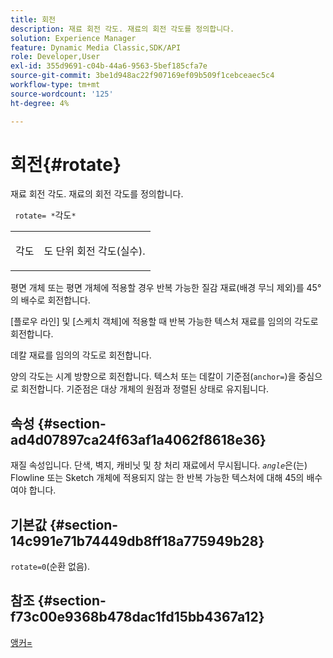 ```yaml
---
title: 회전
description: 재료 회전 각도. 재료의 회전 각도를 정의합니다.
solution: Experience Manager
feature: Dynamic Media Classic,SDK/API
role: Developer,User
exl-id: 355d9691-c04b-44a6-9563-5bef185cfa7e
source-git-commit: 3be1d948ac22f907169ef09b509f1cebceaec5c4
workflow-type: tm+mt
source-wordcount: '125'
ht-degree: 4%

---
```


# 회전{#rotate}

재료 회전 각도. 재료의 회전 각도를 정의합니다.

` rotate= *`각도`*`

<table id="simpletable_F1A87ECD86E8429788825374A6882CB9"> 
 <tr class="strow"> 
  <td class="stentry"> <p> <span class="varname"> 각도 </span> </p> </td> 
  <td class="stentry"> <p>도 단위 회전 각도(실수). </p> </td> 
 </tr> 
</table>

평면 개체 또는 평면 개체에 적용할 경우 반복 가능한 질감 재료(배경 무늬 제외)를 45°의 배수로 회전합니다.

[플로우 라인] 및 [스케치 객체]에 적용할 때 반복 가능한 텍스처 재료를 임의의 각도로 회전합니다.

데칼 재료를 임의의 각도로 회전합니다.

양의 각도는 시계 방향으로 회전합니다. 텍스처 또는 데칼이 기준점(`anchor=`)을 중심으로 회전합니다. 기준점은 대상 개체의 원점과 정렬된 상태로 유지됩니다.

## 속성 {#section-ad4d07897ca24f63af1a4062f8618e36}

재질 속성입니다. 단색, 벽지, 캐비닛 및 창 처리 재료에서 무시됩니다. *`angle`*&#x200B;은(는) Flowline 또는 Sketch 개체에 적용되지 않는 한 반복 가능한 텍스처에 대해 45의 배수여야 합니다.

## 기본값 {#section-14c991e71b74449db8ff18a775949b28}

`rotate=0`(순환 없음).

## 참조 {#section-f73c00e9368b478dac1fd15bb4367a12}

[앵커=](../../../../../ir-api/http-protocol/image-rendering-api-ref/c-ir-http-protocol-ref/c-ir-http-protocol-command-reference/r-ir-http-anchor.md#reference-d53923d785c9442997dc7f2199524c26)

